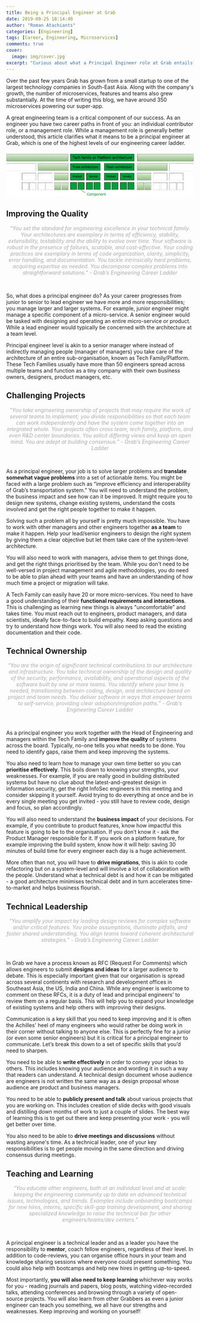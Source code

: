 ```yaml
---
title: Being a Principal Engineer at Grab
date: 2019-09-25 18:14:40
author: "Roman Atachiants"
categories: [Engineering]
tags: [Career, Engineering, Microservices]
comments: true
cover:
  image: img/cover.jpg
excerpt: "Curious about what a Principal Engineer role at Grab entails? Our Principal Engineers' responsibilities range from solving complex problems, taking care of the system-level architecture, collaborating with cross-functional teams, providing mentorship, and more."
---
```


Over the past few years Grab has grown from a small startup to one of the largest technology companies in South-East Asia. Along with the company's growth, the number of microservices, features and teams also grew substantially. At the time of writing this blog, we have around 350 microservices powering our super-app.

A great engineering team is a critical component of our success. As an engineer you have two career paths in front of you: an individual contributor role, or a management role. While a management role is generally better understood, this article clarifies what it means to be a principal engineer at Grab, which is one of the highest levels of our engineering career ladder.

![Engineering Career Ladder](img/image1.jpg)

## Improving the Quality
<div align="center" style="font-style:italic"><font color="A9A9A9">“You set the standard for engineering excellence in your technical family. Your architectures are exemplary in terms of efficiency, stability, extensibility, testability and the ability to evolve over time. Your software is robust in the presence of failures, scalable, and cost-effective. Your coding practices are exemplary in terms of code organization, clarity, simplicity, error handling, and documentation. You tackle intrinsically hard problems, acquiring expertise as needed. You decompose complex problems into straightforward solutions.” - Grab’s Engineering Career Ladder</font></div>
<p>&nbsp;</p>
So, what does a principal engineer do? As your career progresses from junior to senior to lead engineer we have more and more responsibilities; you manage larger and larger systems. For example, junior engineer might manage a specific component of a micro-service. A senior engineer would be tasked with designing and operating an entire micro-service or product. While a lead engineer would typically be concerned with the architecture at a team level.

Principal engineer level is akin to a senior manager where instead of indirectly managing people (manager of managers) you take care of the architecture of an entire sub-organisation, known as Tech Family/Platform. These Tech Families usually have more than 50 engineers spread across multiple teams and function as a tiny company with their own business owners, designers, product managers, etc.

## Challenging Projects

<div align="center" style="font-style:italic"><font color="A9A9A9">“You take engineering ownership of projects that may require the work of several teams to implement; you divide responsibilities so that each team can work independently and have the system come together into an integrated whole. Your projects often cross team, tech family, platform, and even R&D center boundaries. You solicit differing views and keep an open mind. You are adept at building consensus.” - Grab’s Engineering Career Ladder</font></div>
<p>&nbsp;</p>

As a principal engineer, your job is to solve larger problems and **translate somewhat vague problems** into a set of actionable items. You might be faced with a large problem such as “improve efficiency and interoperability of Grab’s transportation system.” You will need to understand the problem, the business impact and see how can it be improved. It might require you to design new systems, change existing systems, understand the costs involved and get the right people together to make it happen.

Solving such a problem all by yourself is pretty much impossible. You have to work with other managers and other engineers together **as a team** to make it happen. Help your lead/senior engineers to design the right system by giving them a clear objective but let them take care of the system-level architecture.  

You will also need to work with managers, advise them to get things done, and get the right things prioritised by the team. While you don’t need to be well-versed in project management and agile methodologies, you do need to be able to plan ahead with your teams and have an understanding of how much time a project or migration will take.

A Tech Family can easily have 20 or more micro-services. You need to have a good understanding of their **functional requirements and interactions**. This is challenging as learning new things is always "uncomfortable" and takes time. You must reach out to engineers, product managers, and data scientists, ideally face-to-face to build empathy. Keep asking questions and try to understand how things work. You will also need to read the existing documentation and their code.

## Technical Ownership

<div align="center" style="font-style:italic"><font color="A9A9A9">“You are the origin of significant technical contributions to our architecture and infrastructure. You take technical ownership of the design and quality of the security, performance, availability, and operational aspects of the software built by one or more teams. You identify where your time is needed, transitioning between coding, design, and architecture based on project and team needs. You deliver software in ways that empower teams to self-service, providing clear adoption/migration paths.” - Grab’s Engineering Career Ladder</font></div>
<p>&nbsp;</p>

As a principal engineer you work together with the Head of Engineering and managers within the Tech Family and **improve the quality** of systems across the board. Typically, no-one tells you what needs to be done. You need to identify gaps, raise them and keep improving the systems.

You also need to learn how to manage your own time better so you can **prioritise effectively**. This boils down to knowing your strengths, your weaknesses. For example, if you are really good in building distributed systems but have no clue about the latest-and-greatest design in information security, get the right InfoSec engineers in this meeting and consider skipping it yourself. Avoid trying to do everything at once and be in every single meeting you get invited - you still have to review code, design and focus, so plan accordingly.

You will also need to understand the **business impact** of your decisions. For example, if you contribute to product features, know how impactful this feature is going to be to the organisation. If you don’t know it - ask the Product Manager responsible for it. If you work on a platform feature, for example improving the build system, know how it will help: saving 30 minutes of build time for every engineer each day is a huge achievement.

More often than not, you will have to **drive migrations**, this is akin to code refactoring but on a system-level and will involve a lot of collaboration with the people. Understand what a technical debt is and how it can be mitigated - a good architecture minimises technical debt and in turn accelerates time-to-market and helps business flourish.

## Technical Leadership

<div align="center" style="font-style:italic"><font color="A9A9A9">“You amplify your impact by leading design reviews for complex software and/or critical features. You probe assumptions, illuminate pitfalls, and foster shared understanding. You align teams toward coherent architectural strategies.” - Grab’s Engineering Career Ladder</font></div>
<p>&nbsp;</p>

In Grab we have a process known as RFC (Request For Comments) which allows engineers to submit **designs and ideas** for a larger audience to debate. This is especially important given that our organisation is spread across several continents with research and development offices in Southeast Asia, the US, India and China. While any engineer is welcome to comment on these RFCs, it is a duty of lead and principal engineers’ to review them on a regular basis. This will help you to expand your knowledge of existing systems and help others with improving their designs.

Communication is a key skill that you need to keep improving and it is often the Achilles' heel of many engineers who would rather be doing work in their corner without talking to anyone else. This is perfectly fine for a junior (or even some senior engineers) but it is critical for a principal engineer to communicate. Let’s break this down to a set of specific skills that you’d need to sharpen.

You need to be able to **write effectively** in order to convey your ideas to others. This includes knowing your audience and wording it in such a way that readers can understand. A technical design document whose audience are engineers is not written the same way as a design proposal whose audience are product and business managers.

You need to be able to **publicly present and talk** about various projects that you are working on. This includes creation of slide decks with good visuals and distilling down months of work to just a couple of slides. The best way of learning this is to get out there and keep presenting your work - you will get better over time.

You also need to be able to **drive meetings and discussions** without wasting anyone's time. As a technical leader, one of your key responsibilities is to get people moving in the same direction and driving consensus during meetings.

## Teaching and Learning

<div align="center" style="font-style:italic"><font color="A9A9A9">“You educate other engineers, both at an individual level and at scale: keeping the engineering community up to date on advanced technical issues, technologies, and trends. Examples include onboarding bootcamps for new hires, interns, specific skill-gap training development, and sharing specialized knowledge to raise the technical bar for other engineers/teams/dev centers.”</font></div>
<p>&nbsp;</p>

A principal engineer is a technical leader and as a leader you have the responsibility to **mentor**, coach fellow engineers, regardless of their level. In addition to code-reviews, you can organise office hours in your team and knowledge sharing sessions where everyone could present something. You could also help with bootcamps and help new hires in getting up-to-speed.

Most importantly, **you will also need to keep learning** whichever way works for you - reading journals and papers, blog posts, watching video-recorded talks, attending conferences and browsing through a variety of open-source projects. You will also learn from other Grabbers as even a junior engineer can teach you something, we all have our strengths and weaknesses. Keep improving and working on yourself!
